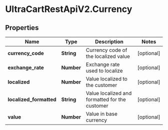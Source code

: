 # UltraCartRestApiV2.Currency

## Properties
Name | Type | Description | Notes
------------ | ------------- | ------------- | -------------
**currency_code** | **String** | Currency code of the localized value | [optional] 
**exchange_rate** | **Number** | Exchange rate used to localize | [optional] 
**localized** | **Number** | Value localized to the customer | [optional] 
**localized_formatted** | **String** | Value localized and formatted for the customer | [optional] 
**value** | **Number** | Value in base currency | [optional] 


